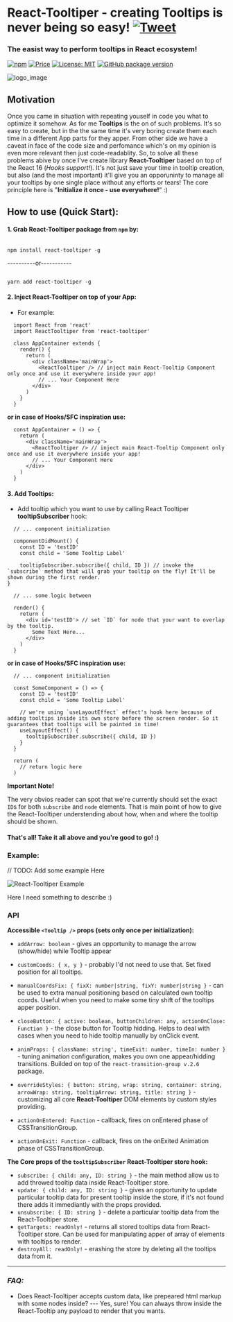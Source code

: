 
# React-Tooltiper - creating Tooltips is never being so easy! [![Tweet](https://img.shields.io/twitter/url/http/shields.io.svg?style=social)](https://twitter.com/intent/tweet?text=See&url=https://github.com/BiosBoy/react-tooltiper&via=svyat770&hashtags=js,jsx,tooltips,react-tooltiper,react,html,css)

### The easist way to perform tooltips in React ecosystem!

[![npm](https://badgen.net/npm/v/react-tooltiper)](https://www.npmjs.com/package/react-tooltiper) [![Price](https://img.shields.io/badge/price-FREE-purple.svg)](https://github.com/BiosBoy/react-tooltiper/blob/master/LICENSE) [![License: MIT](https://img.shields.io/badge/license-MIT-yellow.svg)](https://github.com/BiosBoy/react-tooltiper/blob/master/LICENSE) [![GitHub package version](https://img.shields.io/badge/version-1.0.0-green.svg)](https://github.com/BiosBoy/react-tooltiper)

  

![logo_image](https://raw.githubusercontent.com/BiosBoy/react-tooltiper/master/logo.png)

  
  

## Motivation

Once you came in situation with repeating youself in code you what to optimize it somehow. As for me **Tooltips** is the on of such problems. It's so easy to create, but in the the same time it's very boring create them each time in a different App parts for they apper. From other side we have a caveat in face of the code size and perfomance which's on my opinion is even more relevant then just code-readablity. So, to solve all these problems abive by once I've create library **React-Tooltiper** based on top of the React 16 (*Hooks support!*). It's not just save your time in tooltip creation, but also (and the most important) it'll give you an opporuninty to manage all your tooltips by one single place without any efforts or tears! The core principle here is "**Initialize it once - use everywhere!**" :)

  
## How to use (Quick Start):

#### 1. Grab React-Tooltiper package from `npm` by:

```

npm install react-tooltiper -g

```

----------or-----------

```

yarn add react-tooltiper -g

```

#### 2. Inject React-Tooltiper on top of your App:

- For example:

  

```
  import React from 'react'
  import ReactTooltiper from 'react-tooltiper'

  class AppContainer extends {
    render() {
      return (
        <div className='mainWrap'>
          <ReactTooltiper /> // inject main React-Tooltip Component only once and use it everywhere inside your app!
          // ... Your Component Here
        </div>
      )
    }
  }
```

**or in case of Hooks/SFC inspiration use:**

```
  const AppContainer = () => {
    return (
      <div className='mainWrap'>
        <ReactTooltiper /> // inject main React-Tooltip Component only once and use it everywhere inside your app!
        // ... Your Component Here
      </div>
    )
  }
```

  

#### 3. Add Tooltips:

- Add tooltip which you want to use by calling React Tooltiper **tooltipSubscriber** hook:

  

```
  // ... component initialization
  
  componentDidMount() {
    const ID = 'testID'
    const child = 'Some Tooltip Label'
    
    tooltipSubscriber.subscribe({ child, ID }) // invoke the `subscribe` method that will grab your tooltip on the fly! It'll be shown during the first render.
}

  // ... some logic between

  render() {
    return (
      <div id='testID'> // set `ID` for node that your want to overlap by the tooltip.
        Some Text Here...
      </div>
    )
  }
```

  

**or in case of Hooks/SFC inspiration use:**

  

```
  // ... component initialization 

  const SomeComponent = () => {
    const ID = 'testID'
    const child = 'Some Tooltip Label'

    // we're using `useLayoutEffect` effect's hook here because of adding tooltips inside its own store before the screen render. So it guarantees that tooltips will be painted in time!
    useLayoutEffect() {
      tooltipSubscriber.subscribe({ child, ID })
    }
  }

  return (
    // return logic here
  )
```


**Important Note!**

The very obvios reader can spot that we're currently should set the exact `ID`s for both `subscribe` and `node` elements. That is main point of how to give the React-Tooltiper understending about how, when and where the tooltip should be shown.


#### That's all! Take it all above and you're good to go! :)

### Example:

 // TODO: Add some example Here

![React-Tooltiper Example](https://raw.githubusercontent.com/BiosBoy/React-Tooltiper/master/Example.gif)

Here I need something to describe :) 

### API

**Accessible `<Tooltip />` props (sets only once per initialization):**
- `addArrow: boolean` - gives an opportunity to manage the arrow (show/hide) while Tooltip appear

- `customCoods: { x, y }` - probably I'd not need to use that. Set fixed position for all tooltips.

- `manualCoordsFix: { fixX: number|string, fixY: number|string }` - can be used to extra manual positioning based on calculated own tooltip coords. Useful when you need to make some tiny shift of the tooltips apper position.

 - `closeButton: { active: boolean, buttonChildren: any, actionOnClose: Function }`  - the close button for Tooltip hidding. Helps to deal with cases when you need to hide tooltip manually by onClick event.

 - `animProps: { className: string', timeExit: number, timeIn: number }` - tuning animation configuration, makes you own one appear/hidding transitions. Builded on top of the `react-transition-group v.2.6` package.

 - `overrideStyles: { button: string, wrap: string, container: string, arrowWrap: string, tooltipArrow: string, title: string }` - customizing all core **React-Tooltiper**  DOM elements by custom styles providing.

 - `actionOnEntered: Function` - callback, fires on onEntered phase of CSSTransitionGroup.

 - `actionOnExit: Function` - callback, fires on the onExited Animation phase of CSSTransitionGroup.


**The Core props of the `tooltipSubscriber` React-Tooltiper store hook:**

-  `subscribe: { child: any, ID: string }` - the main method allow us to add throwed tooltip data inside React-Tooltiper store.
- `update: { child: any, ID: string }` - gives an opportunity to update particular tooltip data for present tooltip inside the store, if it's not found there adds it immediantly with the props provided.
- `unsubscribe: { ID: string }` - delete a particular tooltip data from the React-Tooltiper store.
- `getTargets: readOnly!` - returns all stored tooltips data from React-Tooltiper store. Can be used for manipulating apper of array of elements with tooltips to render.
- `destroyAll: readOnly!` - erashing the store by deleting all the tooltips data from it.

----

### *FAQ:*

- Does React-Tooltiper accepts custom data, like prepeared html markup with some nodes inside?
--- Yes, sure! You can always throw inside the React-Tooltip any payload to render that you wants.